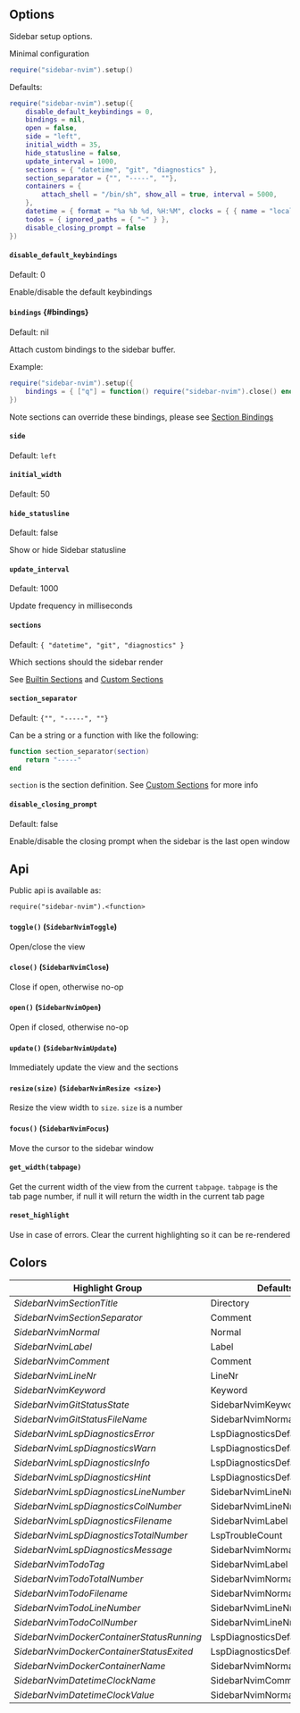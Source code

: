 ## Options

Sidebar setup options.

Minimal configuration

```lua
require("sidebar-nvim").setup()
```

Defaults:

```lua
require("sidebar-nvim").setup({
    disable_default_keybindings = 0,
    bindings = nil,
    open = false,
    side = "left",
    initial_width = 35,
    hide_statusline = false,
    update_interval = 1000,
    sections = { "datetime", "git", "diagnostics" },
    section_separator = {"", "-----", ""},
    containers = {
        attach_shell = "/bin/sh", show_all = true, interval = 5000,
    },
    datetime = { format = "%a %b %d, %H:%M", clocks = { { name = "local" } } },
    todos = { ignored_paths = { "~" } },
    disable_closing_prompt = false
})
```

#### `disable_default_keybindings`

Default: 0

Enable/disable the default keybindings

#### `bindings` {#bindings}

Default: nil

Attach custom bindings to the sidebar buffer.

Example:

```lua
require("sidebar-nvim").setup({
    bindings = { ["q"] = function() require("sidebar-nvim").close() end }
})
```

Note sections can override these bindings, please see [Section Bindings](./custom-sections.md#bindings)

#### `side`

Default: `left`

#### `initial_width`

Default: 50

#### `hide_statusline`

Default: false

Show or hide Sidebar statusline

#### `update_interval`

Default: 1000

Update frequency in milliseconds

#### `sections`

Default: `{ "datetime", "git", "diagnostics" }`

Which sections should the sidebar render

See [Builtin Sections](./builtin-sections.md) and [Custom Sections](./custom-sections.md)

#### `section_separator`

Default: `{"", "-----", ""}`

Can be a string or a function with like the following:

```lua
function section_separator(section)
    return "-----"
end
```

`section` is the section definition. See [Custom Sections](./custom-sections.md) for more info

#### `disable_closing_prompt`

Default: false

Enable/disable the closing prompt when the sidebar is the last open window

## Api

Public api is available as:

`require("sidebar-nvim").<function>`

#### `toggle()` (`SidebarNvimToggle`)

Open/close the view

#### `close()` (`SidebarNvimClose`)

Close if open, otherwise no-op

#### `open()` (`SidebarNvimOpen`)

Open if closed, otherwise no-op

#### `update()` (`SidebarNvimUpdate`)

Immediately update the view and the sections

#### `resize(size)` (`SidebarNvimResize <size>`)

Resize the view width to `size`. `size` is a number

#### `focus()` (`SidebarNvimFocus`)

Move the cursor to the sidebar window

#### `get_width(tabpage)`

Get the current width of the view from the current `tabpage`. `tabpage` is the tab page number, if null it will return the width in the current tab page

#### `reset_highlight`

Use in case of errors. Clear the current highlighting so it can be re-rendered

## Colors

| Highlight Group | Defaults To |
| --------------- | ----------- |
| *SidebarNvimSectionTitle* | Directory |
| *SidebarNvimSectionSeparator* | Comment |
| *SidebarNvimNormal* | Normal |
| *SidebarNvimLabel* | Label |
| *SidebarNvimComment* | Comment |
| *SidebarNvimLineNr* | LineNr |
| *SidebarNvimKeyword* | Keyword |
| *SidebarNvimGitStatusState* | SidebarNvimKeyword |
| *SidebarNvimGitStatusFileName* | SidebarNvimNormal |
| *SidebarNvimLspDiagnosticsError* | LspDiagnosticsDefaultError |
| *SidebarNvimLspDiagnosticsWarn* | LspDiagnosticsDefaultWarning |
| *SidebarNvimLspDiagnosticsInfo* | LspDiagnosticsDefaultInformation |
| *SidebarNvimLspDiagnosticsHint* | LspDiagnosticsDefaultHint |
| *SidebarNvimLspDiagnosticsLineNumber* | SidebarNvimLineNr |
| *SidebarNvimLspDiagnosticsColNumber* | SidebarNvimLineNr |
| *SidebarNvimLspDiagnosticsFilename* | SidebarNvimLabel |
| *SidebarNvimLspDiagnosticsTotalNumber* | LspTroubleCount |
| *SidebarNvimLspDiagnosticsMessage* | SidebarNvimNormal |
| *SidebarNvimTodoTag* | SidebarNvimLabel |
| *SidebarNvimTodoTotalNumber* | SidebarNvimNormal |
| *SidebarNvimTodoFilename* | SidebarNvimNormal |
| *SidebarNvimTodoLineNumber* | SidebarNvimLineNr |
| *SidebarNvimTodoColNumber* | SidebarNvimLineNr |
| *SidebarNvimDockerContainerStatusRunning* | LspDiagnosticsDefaultInformation |
| *SidebarNvimDockerContainerStatusExited* | LspDiagnosticsDefaultError |
| *SidebarNvimDockerContainerName* | SidebarNvimNormal |
| *SidebarNvimDatetimeClockName* | SidebarNvimComment |
| *SidebarNvimDatetimeClockValue* | SidebarNvimNormal |

